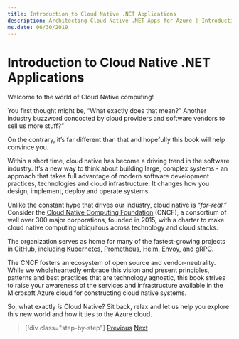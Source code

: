 ```yaml
---
title: Introduction to Cloud Native .NET Applications
description: Architecting Cloud Native .NET Apps for Azure | Introduction to Cloud Native .NET Applications
ms.date: 06/30/2019
---
```

# Introduction to Cloud Native .NET Applications

Welcome to the world of Cloud Native computing!

You first thought might be, “What exactly does that mean?” Another industry buzzword concocted by cloud providers and software vendors to sell us more stuff?”

On the contrary, it’s far different than that and hopefully this book will help convince you.

Within a short time, cloud native has become a driving trend in the software industry. It’s a new way to think about building large, complex systems - an approach that takes full advantage of modern software development practices, technologies and cloud infrastructure. It changes how you design, implement, deploy and operate systems.

Unlike the constant hype that drives our industry, cloud native is “*for-real.”* Consider the [Cloud Native Computing Foundation](https://www.cncf.io/) (CNCF), a consortium of well over 300 major corporations, founded in 2015, with a charter to make cloud native computing ubiquitous across technology and cloud stacks.

The organization serves as home for many of the fastest-growing projects in GitHub, including [Kubernetes](https://kubernetes.io/), [Prometheus](https://prometheus.io/), [Helm](https://helm.sh/), [Envoy](https://www.envoyproxy.io/), and [gRPC](https://grpc.io/).

The CNCF fosters an ecosystem of open source and vendor-neutrality. While we wholeheartedly embrace this vision and present principles, patterns and best practices that are technology agnostic, this book strives to raise your awareness of the services and infrastructure available in the Microsoft Azure
cloud for constructing cloud native systems. 

So, what exactly *is* Cloud Native? Sit back, relax and let us help you explore this new world and how it ties to the Azure cloud.


>[!div class="step-by-step"]
>[Previous](../index.md)
>[Next](defining-cloud-native.md)
